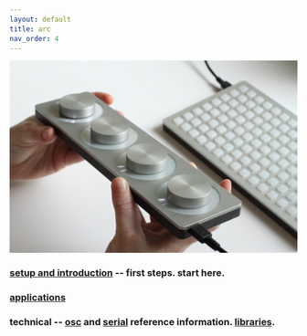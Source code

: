 ```yaml
---
layout: default
title: arc
nav_order: 4
---
```


![](images/arc-hands.jpg)

### [setup and introduction](/docs/serialosc/setup) -- first steps. start here.

### [applications](/docs/grid/app#arc)

### technical -- [osc](/docs/serialosc/osc) and [serial](/docs/serialosc/serial.txt) reference information. [libraries](/docs/grid/libraries).
